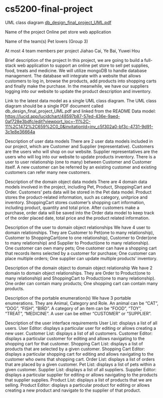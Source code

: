 # cs5200-final-project
UML class diagram
[db_design_final_project_UML.pdf](https://github.com/caijiah/cs5200-final-project/files/7576976/db_design_final_project_UML.pdf)


Name of the project
Online pet store web application

Name of the team(s)
Pet lovers (Group 3)

At most 4 team members per project
	Jiahao Cai, Ye Bai, Yuwei Hou

Brief description of the project
In this project, we are going to build a full-stack web application to support an online pet store to sell pet supplies, food, treats and medicine. We will utilize mongoDB to handle database management. The database will integrate with a website that allows customers to log in, browse the products, add products into shopping carts and finally make the purchase. In the meanwhile, we have our suppliers logging into our website to update the product description and inventory. 

Link to the latest data model as a single UML class diagram. The UML class diagram should be a single PDF document called db_design_final_project_UML.pdf and linked from the README
Data model:
https://lucid.app/lucidchart/48597b87-57ed-436e-9aed-0af728e3bdfc/edit?viewport_loc=-11%2C-11%2C1472%2C659%2C0_0&invitationId=inv_c5f302a0-bf3c-4731-9d91-3c1e8e36664a

Description of user data models
There are 2 user data models included in our project, which are Customer and Supplier (representative). Customers are the users who will shop on our website. Supplier representatives are the users who will log into our website to update products inventory.
There is a user to user relationship (one to many) between Customer and Customer itself. A new customer can be referred by an existing customer and existing customers can refer many new customers.

Description of the domain object data models
There are 4 domain data models involved in the project, including Pet, Product, ShoppingCart and Order. Customers’ pets data will be stored in the Pet data model. Product stores the product-related information, such as category, unitprice and inventory. ShoppingCart stores customer’s shopping cart information, including product, quantity and total price. After customers make a purchase, order data will be saved into the Order data model to keep track of the order placed date, total price and the product related information.

Description of the user to domain object relationships
We have 4 user to domain relationships. They are Customer to Pet(one to many relationship), Customer to ShoppingCart(one to one relationship), Customer to Order(one to many relationship) and Supplier to Product(one to many relationship). One customer can own many pets; One customer can have a shopping cart that records items selected by a customer for purchase; One customer can place multiple orders; One supplier can update multiple products’ inventory. 

Description of the domain object to domain object relationship
We have 2 domain to domain object relationships. They are Order to Product(one to many relationship) and ShoppingCart to Product(one to many relationship).  One order can contain many products; One shopping cart can contain many products. 

Description of the portable enumeration(s)
We have 3 portable enumerations. They are Animal, Category and Role. An animal can be “CAT”, “DOG”, “FISH”, “BIRD”. A category of an item can be “FOOD”, “TOY”, “TREAT”, “MEDICINE”. A user can be either “CUSTOMER” or “SUPPLIER”. 
 
Description of the user interface requirements
User List: displays a list of all users. 
User Editor: displays a particular user for editing or allows creating a new user. 
Customer List: displays a list of all customers. 
Customer Editor: displays a particular customer for editing and allows navigating to the shopping cart for that customer. 
Shopping Cart List: displays a list of products that are selected by a given customer. 
Shopping Cart Editor: displays a particular shopping cart for editing and allows navigating to the customer who owns that shopping cart. 
Order List: displays a list of orders that are placed by a given customer. 
Pet List: displays a list of pets within a given customer. 
Supplier List: displays a list of all suppliers.
Supplier Editor: displays a particular supplier for editing or allows navigating to the products that supplier supplies. 
Product List: displays a list of products that we are selling.
Product Editor: displays a particular product for editing or allows creating a new product and navigate to the supplier of that product. 
